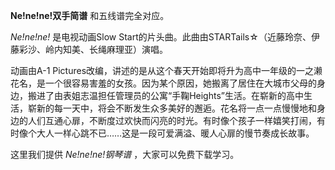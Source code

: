 

**Ne!ne!ne!双手简谱** 和五线谱完全对应。

_Ne!ne!ne!_ 是电视动画Slow Start的片头曲。此曲由STARTails☆（近藤玲奈、伊藤彩沙、岭内知美、长绳麻理亚）演唱。

动画由A-1
Pictures改编，讲述的是从这个春天开始即将升为高中一年级的一之濑花名，是一个很容易害羞的女孩。因为某个原因，她搬离了居住在大城市父母的身边，搬进了由表姐志温担任管理员的公寓“手鞠Heights”生活。在崭新的高中生活，崭新的每一天中，将会不断发生众多美好的邂逅。花名将一点一点慢慢地和身边的人们互通心扉，不断度过欢快而闪亮的时光。有时像个孩子一样嬉笑打闹，有时像个大人一样心跳不已……这是一段可爱满溢、暖人心扉的慢节奏成长故事。

这里我们提供 _Ne!ne!ne!钢琴谱_ ，大家可以免费下载学习。

